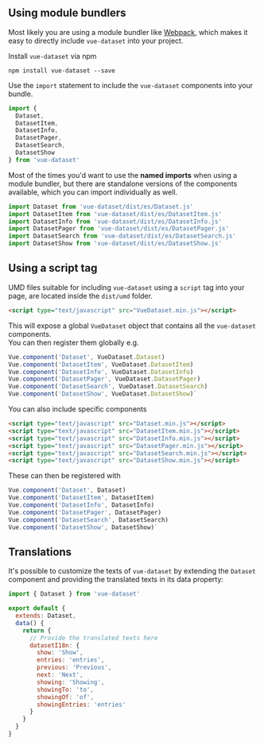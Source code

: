## Using module bundlers

Most likely you are using a module bundler like [Webpack](https://webpack.js.org/), which makes it easy to directly include `vue-dataset` into your project.  

Install `vue-dataset` via npm
```
npm install vue-dataset --save
```

Use the ```import``` statement to include the `vue-dataset` components into your bundle.  

```js
import { 
  Dataset,
  DatasetItem,
  DatasetInfo,
  DatasetPager,
  DatasetSearch,
  DatasetShow
} from 'vue-dataset'
```

<div class="mb-4"></div>

Most of the times you'd want to use the **named imports** when using a module bundler, but there are standalone versions of the components available, which you can import individually as well.

``` js
import Dataset from 'vue-dataset/dist/es/Dataset.js'
import DatasetItem from 'vue-dataset/dist/es/DatasetItem.js'
import DatasetInfo from 'vue-dataset/dist/es/DatasetInfo.js'
import DatasetPager from 'vue-dataset/dist/es/DatasetPager.js'
import DatasetSearch from 'vue-dataset/dist/es/DatasetSearch.js'
import DatasetShow from 'vue-dataset/dist/es/DatasetShow.js'
```

## Using a script tag

UMD files suitable for including `vue-dataset` using a `script` tag into your page, are located inside the `dist/umd` folder.

``` html
<script type="text/javascript" src="VueDataset.min.js"></script>
```

This will expose a global `VueDataset` object that contains all the `vue-dataset` components.  
You can then register them globally e.g.

```js
Vue.component('Dataset', VueDataset.Dataset)
Vue.component('DatasetItem', VueDataset.DatasetItem)
Vue.component('DatasetInfo', VueDataset.DatasetInfo)
Vue.component('DatasetPager', VueDataset.DatasetPager)
Vue.component('DatasetSearch', VueDataset.DatasetSearch)
Vue.component('DatasetShow', VueDataset.DatasetShow)`
```

You can also include specific components

``` html
<script type="text/javascript" src="Dataset.min.js"></script>
<script type="text/javascript" src="DatasetItem.min.js"></script>
<script type="text/javascript" src="DatasetInfo.min.js"></script>
<script type="text/javascript" src="DatasetPager.min.js"></script>
<script type="text/javascript" src="DatasetSearch.min.js"></script>
<script type="text/javascript" src="DatasetShow.min.js"></script>
```

These can then be registered with
```js
Vue.component('Dataset', Dataset)
Vue.component('DatasetItem', DatasetItem)
Vue.component('DatasetInfo', DatasetInfo)
Vue.component('DatasetPager', DatasetPager)
Vue.component('DatasetSearch', DatasetSearch)
Vue.component('DatasetShow', DatasetShow)`
```

## Translations
It's possible to customize the texts of `vue-dataset` by extending the `Dataset` component and providing the translated texts in its data property:

```js
import { Dataset } from 'vue-dataset'

export default {
  extends: Dataset,
  data() {
    return {
      // Provide the translated texts here
      datasetI18n: {
        show: 'Show',
        entries: 'entries',
        previous: 'Previous',
        next: 'Next',
        showing: 'Showing',
        showingTo: 'to',
        showingOf: 'of',
        showingEntries: 'entries'
      }
    }
  }
}
```